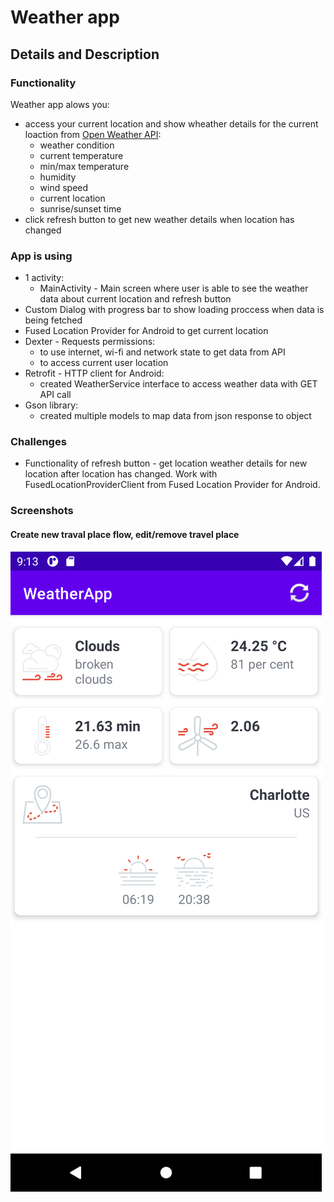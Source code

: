 # Weather app
## Details and Description
### Functionality
Weather app alows you:
* access your current location and show wheather details for the current loaction from [Open Weather API](https://openweathermap.org/):
    * weather condition
    * current temperature
    * min/max temperature
    * humidity
    * wind speed
    * current location
    * sunrise/sunset time
* click refresh button to get new weather details when location has changed

### App is using
* 1 activity: 
    * MainActivity - Main screen where user is able to see the weather data about current location and refresh button
* Custom Dialog with progress bar to show loading proccess when data is being fetched
* Fused Location Provider for Android to get current location
* Dexter - Requests permissions:
    * to use internet, wi-fi and network state to get data from API
    * to access current user location
* Retrofit - HTTP client for Android:
    * created WeatherService interface to access weather data with GET API call
* Gson library:
    * created multiple models to map data from json response to object

### Challenges

* Functionality of refresh button - get location weather details for new location after location has changed. Work with FusedLocationProviderClient from Fused Location Provider for Android.

### Screenshots

#### Create new traval place flow, edit/remove travel place
![main screen](img/main_screen.png)


